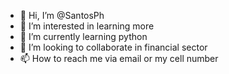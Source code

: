 - 👋 Hi, I’m @SantosPh
- 👀 I’m interested in learning more
- 🌱 I’m currently learning python
- 💞️ I’m looking to collaborate in financial sector
- 📫 How to reach me via email or my cell number

<!---
SantosPh/SantosPh is a ✨ special ✨ repository because its `README.md` (this file) appears on your GitHub profile.
You can click the Preview link to take a look at your changes.
--->
